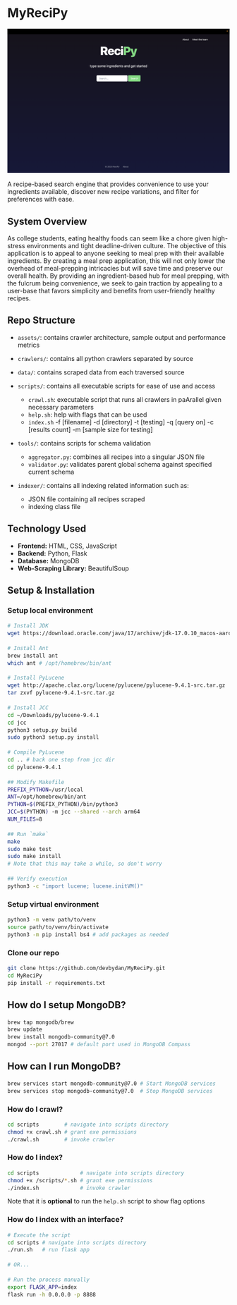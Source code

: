 # MyReciPy

![homepage](/assets/homepage.jpeg?raw=true "ReciPy Homepage")

A recipe-based search engine that provides convenience to use your ingredients available, discover new recipe variations, and filter for preferences with ease.

## System Overview
As college students, eating healthy foods can seem like a chore given high-stress environments and tight deadline-driven culture. The objective of this application is to appeal to anyone seeking to meal prep with their available ingredients. By creating a meal prep application, this will not only lower the overhead of meal-prepping intricacies but will save time and preserve our overall health. By providing an ingredient-based hub for meal prepping, with the fulcrum being convenience, we seek to gain traction by appealing to a user-base that favors simplicity and benefits from user-friendly healthy recipes.

## Repo Structure
- `assets/`: contains crawler architecture, sample output and performance metrics

- `crawlers/`: contains all python crawlers separated by source

- `data/`: contains scraped data from each traversed source

- `scripts/`: contains all executable scripts for ease of use and access
    - `crawl.sh`: executable script that runs all crawlers in paArallel given necessary parameters
    - `help.sh`: help with flags that can be used
    - `index.sh` -f [filename] -d [directory] -t [testing] -q [query on] -c [results count] -m [sample size for testing]
- `tools/`: contains scripts for schema validation
    - `aggregator.py`: combines all recipes into a singular JSON file
    - `validator.py`: validates parent global schema against specified current schema
- `indexer/`: contains all indexing related information such as:
    - JSON file containing all recipes scraped
    - indexing class file

## Technology Used
- **Frontend:** HTML, CSS, JavaScript
- **Backend:** Python, Flask
- **Database:** MongoDB
- **Web-Scraping Library:** BeautifulSoup

## Setup & Installation

### Setup local environment
```bash
# Install JDK
wget https://download.oracle.com/java/17/archive/jdk-17.0.10_macos-aarch64_bin.dmg

# Install Ant
brew install ant
which ant # /opt/homebrew/bin/ant

# Install PyLucene
wget http://apache.claz.org/lucene/pylucene/pylucene-9.4.1-src.tar.gz
tar zxvf pylucene-9.4.1-src.tar.gz

# Install JCC
cd ~/Downloads/pylucene-9.4.1
cd jcc
python3 setup.py build
sudo python3 setup.py install

# Compile PyLucene
cd .. # back one step from jcc dir
cd pylucene-9.4.1

## Modify Makefile
PREFIX_PYTHON=/usr/local
ANT=/opt/homebrew/bin/ant
PYTHON=$(PREFIX_PYTHON)/bin/python3
JCC=$(PYTHON) -m jcc --shared --arch arm64
NUM_FILES=8

## Run `make`
make
sudo make test
sudo make install
# Note that this may take a while, so don't worry

## Verify execution
python3 -c "import lucene; lucene.initVM()"
```

### Setup virtual environment
```bash
python3 -m venv path/to/venv
source path/to/venv/bin/activate
python3 -m pip install bs4 # add packages as needed
```

### Clone our repo
```bash
git clone https://github.com/devbydan/MyReciPy.git
cd MyReciPy
pip install -r requirements.txt
```

## How do I setup MongoDB?
```bash
brew tap mongodb/brew
brew update
brew install mongodb-community@7.0
mongod --port 27017 # default port used in MongoDB Compass
```

## How can I run MongoDB?
```bash
brew services start mongodb-community@7.0 # Start MongoDB services
brew services stop mongodb-community@7.0  # Stop MongoDB services
```

### How do I crawl?
```bash
cd scripts        # navigate into scripts directory
chmod +x crawl.sh # grant exe permissions
./crawl.sh        # invoke crawler
```

### How do I index?
```bash
cd scripts             # navigate into scripts directory
chmod +x /scripts/*.sh # grant exe permissions
./index.sh             # invoke crawler
```
Note that it is **optional** to run the ```help.sh``` script to show flag options

### How do I index with an interface?
```bash
# Execute the script
cd scripts # navigate into scripts directory
./run.sh   # run flask app

# OR...

# Run the process manually
export FLASK_APP=index
flask run -h 0.0.0.0 -p 8888
```
